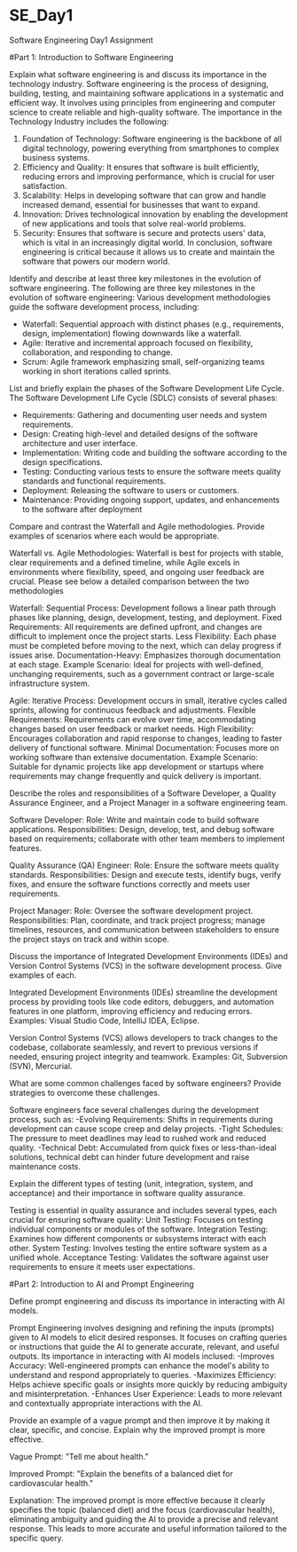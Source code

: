 # SE_Day1
Software Engineering Day1 Assignment

#Part 1: Introduction to Software Engineering

Explain what software engineering is and discuss its importance in the technology industry.
Software engineering is the process of designing, building, testing, and maintaining software applications in a systematic and efficient way. It involves using principles from engineering and computer science to create reliable and high-quality software. The importance in the Technology Industry includes the following:
1. Foundation of Technology: Software engineering is the backbone of all digital technology, powering everything from smartphones to complex business systems.
2. Efficiency and Quality: It ensures that software is built efficiently, reducing errors and improving performance, which is crucial for user satisfaction.
3. Scalability: Helps in developing software that can grow and handle increased demand, essential for businesses that want to expand.
4. Innovation: Drives technological innovation by enabling the development of new applications and tools that solve real-world problems.
5. Security: Ensures that software is secure and protects users' data, which is vital in an increasingly digital world.
In conclusion, software engineering is critical because it allows us to create and maintain the software that powers our modern world.

Identify and describe at least three key milestones in the evolution of software engineering.
The following are three key milestones in the evolution of software engineering:
Various development methodologies guide the software development process, including:
  - Waterfall: Sequential approach with distinct phases (e.g., requirements, design, implementation) flowing downwards like a waterfall.
  - Agile: Iterative and incremental approach focused on flexibility, collaboration, and responding to change.
  - Scrum: Agile framework emphasizing small, self-organizing teams working in short iterations called sprints.

List and briefly explain the phases of the Software Development Life Cycle.
The Software Development Life Cycle (SDLC) consists of several phases:
  - Requirements: Gathering and documenting user needs and system requirements.
  - Design: Creating high-level and detailed designs of the software architecture and user interface.
  - Implementation: Writing code and building the software according to the design specifications.
  - Testing: Conducting various tests to ensure the software meets quality standards and functional requirements.
  - Deployment: Releasing the software to users or customers.
  - Maintenance: Providing ongoing support, updates, and enhancements to the software after deployment

Compare and contrast the Waterfall and Agile methodologies. Provide examples of scenarios where each would be appropriate.

Waterfall vs. Agile Methodologies: Waterfall is best for projects with stable, clear requirements and a defined timeline, while Agile excels in environments where flexibility, speed, and ongoing user feedback are crucial. Please see below a detailed comparison between the two methodologies

Waterfall:
Sequential Process: Development follows a linear path through phases like planning, design, development, testing, and deployment.
Fixed Requirements: All requirements are defined upfront, and changes are difficult to implement once the project starts.
Less Flexibility: Each phase must be completed before moving to the next, which can delay progress if issues arise.
Documentation-Heavy: Emphasizes thorough documentation at each stage.
Example Scenario: Ideal for projects with well-defined, unchanging requirements, such as a government contract or large-scale infrastructure system.

Agile:
Iterative Process: Development occurs in small, iterative cycles called sprints, allowing for continuous feedback and adjustments.
Flexible Requirements: Requirements can evolve over time, accommodating changes based on user feedback or market needs.
High Flexibility: Encourages collaboration and rapid response to changes, leading to faster delivery of functional software.
Minimal Documentation: Focuses more on working software than extensive documentation.
Example Scenario: Suitable for dynamic projects like app development or startups where requirements may change frequently and quick delivery is important.


Describe the roles and responsibilities of a Software Developer, a Quality Assurance Engineer, and a Project Manager in a software engineering team.

Software Developer:
Role: Write and maintain code to build software applications.
Responsibilities: Design, develop, test, and debug software based on requirements; collaborate with other team members to implement features.

Quality Assurance (QA) Engineer:
Role: Ensure the software meets quality standards.
Responsibilities: Design and execute tests, identify bugs, verify fixes, and ensure the software functions correctly and meets user requirements.

Project Manager:
Role: Oversee the software development project.
Responsibilities: Plan, coordinate, and track project progress; manage timelines, resources, and communication between stakeholders to ensure the project stays on track and within scope.

Discuss the importance of Integrated Development Environments (IDEs) and Version Control Systems (VCS) in the software development process. Give examples of each.

Integrated Development Environments (IDEs) streamline the development process by providing tools like code editors, debuggers, and automation features in one platform, improving efficiency and reducing errors.
Examples: Visual Studio Code, IntelliJ IDEA, Eclipse.

Version Control Systems (VCS) allows developers to track changes to the codebase, collaborate seamlessly, and revert to previous versions if needed, ensuring project integrity and teamwork.
Examples: Git, Subversion (SVN), Mercurial.

What are some common challenges faced by software engineers? Provide strategies to overcome these challenges.

Software engineers face several challenges during the development process, such as:
-Evolving Requirements: Shifts in requirements during development can cause scope creep and delay projects.
-Tight Schedules: The pressure to meet deadlines may lead to rushed work and reduced quality.
-Technical Debt: Accumulated from quick fixes or less-than-ideal solutions, technical debt can hinder future development and raise maintenance costs.

Explain the different types of testing (unit, integration, system, and acceptance) and their importance in software quality assurance.

Testing is essential in quality assurance and includes several types, each crucial for ensuring software quality:
Unit Testing: Focuses on testing individual components or modules of the software.
Integration Testing: Examines how different components or subsystems interact with each other.
System Testing: Involves testing the entire software system as a unified whole.
Acceptance Testing: Validates the software against user requirements to ensure it meets user expectations.

#Part 2: Introduction to AI and Prompt Engineering


Define prompt engineering and discuss its importance in interacting with AI models.

Prompt Engineering involves designing and refining the inputs (prompts) given to AI models to elicit desired responses. It focuses on crafting queries or instructions that guide the AI to generate accurate, relevant, and useful outputs. Its importance in interacting with AI models inclused:
-Improves Accuracy: Well-engineered prompts can enhance the model's ability to understand and respond appropriately to queries.
-Maximizes Efficiency: Helps achieve specific goals or insights more quickly by reducing ambiguity and misinterpretation.
-Enhances User Experience: Leads to more relevant and contextually appropriate interactions with the AI.

Provide an example of a vague prompt and then improve it by making it clear, specific, and concise. Explain why the improved prompt is more effective.

Vague Prompt:
"Tell me about health."

Improved Prompt:
"Explain the benefits of a balanced diet for cardiovascular health."

Explanation:
The improved prompt is more effective because it clearly specifies the topic (balanced diet) and the focus (cardiovascular health), eliminating ambiguity and guiding the AI to provide a precise and relevant response. This leads to more accurate and useful information tailored to the specific query.
